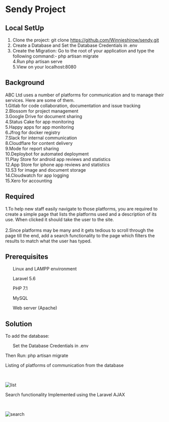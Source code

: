 # Sendy Project
## Local SetUp
  1. Clone the project: git clone https://github.com/Winnieshirow/sendy.git
  2. Create a Database and Set the Database Credentials in .env 
  3. Create the Migration: Go to the root of your application and type the following command:- php artisan migrate<br>
4.Run php artisan serve<br>
5.View on your localhost:8080
## Background

ABC Ltd uses a number of platforms for communication and to manage their services. Here are some of them.<br>
1.Gitlab for code collaboration, documentation and issue tracking<br>
2.Blossom for project management<br>
3.Google Drive for document sharing<br>
4.Status Cake for app monitoring<br>
5.Happy apps for app monitoring<br>
6.Jfrog for docker registry<br>
7.Slack for internal communication<br>
8.Cloudflare for content delivery<br>
9.Mode for report sharing<br>
10.Deploybot for automated deployment<br>
11.Play Store for android app reviews and statistics<br>
12.App Store for iphone app reviews and statistics<br>
13.S3 for image and document storage<br>
14.Cloudwatch for app logging<br>
15.Xero for accounting<br>

## Required

1.To help new staff easily navigate to those platforms, you are required to create a simple page that lists the platforms used and a description of its use. When clicked it should take the user to the site. <br> <br>
2.Since platforms may be many and it gets tedious to scroll through the page till the end, add a search functionality to the page which filters the results to match what the user has typed.

## Prerequisites 
<ul>Linux and LAMPP environment</ul>
<ul>Laravel 5.6</ul>
<ul>PHP 7.1</ul>
<ul>MySQL</ul>
<ul>Web server (Apache)</ul>

## Solution
To add the database:
  <ul> Set the Database Credentials in .env </ul>
  Then Run: php artisan migrate
  <br>
<p> Listing of platforms of communication from the database</p><br>

![list](https://user-images.githubusercontent.com/10959155/43885344-4de6a3f4-9bc1-11e8-8352-6fb6b32d6f80.png)

<p> Search functionality Implemented using the Laravel AJAX </p><br>

![search](https://user-images.githubusercontent.com/10959155/43885513-c465efda-9bc1-11e8-96f2-78ba6e620a2a.png)
  

